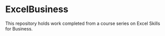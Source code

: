 # ExcelBusiness
This repository holds work completed from a course series on Excel Skills for Business.
